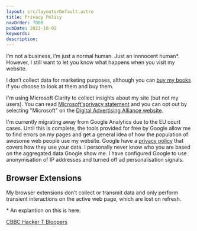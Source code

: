 ```yaml
---
layout: src/layouts/Default.astro
title: Privacy Policy
navOrder: 7000
pubDate: 2022-10-02
keywords: 
description: 
---
```


I’m not a business, I’m just a normal human. Just an innnocent human\*. However, I still want to let you know what happens when you visit my website.

I don’t collect data for marketing purposes, although you can [buy my books](/publications/) if you choose to look at them and buy them.

I'm using Microsoft Clarity to collect insights about my site (but not my users). You can read [Microsoft'sprivacy statement](https://privacy.microsoft.com/en-GB/privacystatement) and you can opt out by selecting "Microsoft" on the [Digital Advertising Alliance website](https://optout.aboutads.info/?c=2&lang=EN).

I'm currently migrating away from Google Analytics due to the EU court cases. Until this is complete, the tools provided for free by Google allow me to find errors on my pages and get a general idea of how the population of awesome web people use my website. Google have a [privacy policy](https://policies.google.com/privacy) that covers how they use your data. I personally never know who you are based on the aggregated data Google show me. I have configured Google to use anonymisation of IP addresses and turned off ad personalisation signals.

## Browser Extensions

My browser extensions don’t collect or transmit data and only perform transient interactions on the active web page, which are lost on refresh.

\* An explantion on this is here:

<a href="https://www.youtube.com/watch?v=FjPO1k0Y-xA">CBBC Hacker T Bloopers</a>
